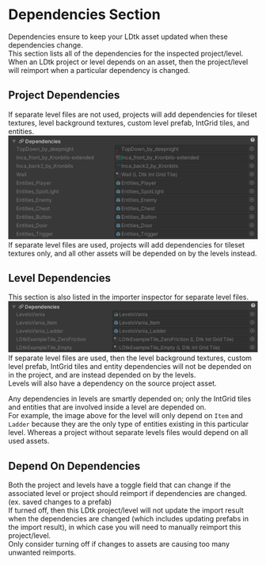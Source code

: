 # Dependencies Section

Dependencies ensure to keep your LDtk asset updated when these dependencies change.    
This section lists all of the dependencies for the inspected project/level.  
When an LDtk project or level depends on an asset, then the project/level will reimport when a particular dependency is changed.

## Project Dependencies

If separate level files are not used, projects will add dependencies for tileset textures, level background textures, custom level prefab, IntGrid tiles, and entities.  
![Section](../../images/img_Unity_Section_Dependencies.png)  
If separate level files are used, projects will add dependencies for tileset textures only, and all other assets will be depended on by the levels instead.  

## Level Dependencies

This section is also listed in the importer inspector for separate level files.  
![Section](../../images/img_Unity_Section_Dependencies_Level.png)  
If separate level files are used, then the level background textures, custom level prefab, IntGrid tiles and entity dependencies will not be depended on in the project, and are instead depended on by the levels.  
Levels will also have a dependency on the source project asset.

Any dependencies in levels are smartly depended on; only the IntGrid tiles and entities that are involved inside a level are depended on.  
For example, the image above for the level will only depend on `Item` and `Ladder` because they are the only type of entities existing in this particular level. Whereas a project without separate levels files would depend on all used assets.

## Depend On Dependencies
Both the project and levels have a toggle field that can change if the associated level or project should reimport if dependencies are changed. (ex. saved changes to a prefab)  
If turned off, then this LDtk project/level will not update the import result when the dependencies are changed (which includes updating prefabs in the import result), in which case you will need to manually reimport this project/level.  
Only consider turning off if changes to assets are causing too many unwanted reimports.
